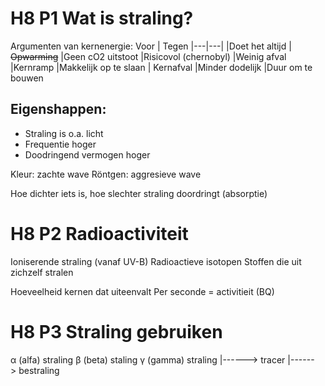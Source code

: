 # H8 P1 Wat is straling?
Argumenten van kernenergie:
Voor  | Tegen
|---|---|
|Doet het altijd  | ~~Opwarming~~
|Geen cO2 uitstoot  |Risicovol (chernobyl)
|Weinig afval |Kernramp
|Makkelijk op te slaan | Kernafval
|Minder dodelijk |Duur om te bouwen

## Eigenshappen:
- Straling is o.a. licht
- Frequentie hoger
- Doodringend vermogen hoger

Kleur: zachte wave
Röntgen: aggresieve wave

Hoe dichter iets is, hoe slechter straling doordringt (absorptie)

# H8 P2 Radioactiviteit
Ioniserende straling (vanaf UV-B)
Radioactieve isotopen
Stoffen die uit zichzelf stralen

Hoeveelheid kernen dat uiteenvalt
Per seconde = activitieit (BQ)

# H8 P3 Straling gebruiken
α (alfa) straling
β (beta) staling
γ (gamma) straling
|------> tracer
|------> bestraling

<!--stackedit_data:
eyJoaXN0b3J5IjpbLTQwNDQ4MTk3NCwtMTc0NTI5OTk3MywxNj
I2NDg5NTIsLTEyMjg0NDYwMDgsNTExNDE1MjIsLTE2NjQyOTg1
MTMsMzAzMDczOTg1LC0xMDY3NzY4NjM5XX0=
-->